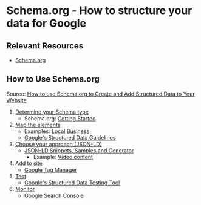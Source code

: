 # Schema.org - How to structure your data for Google
## Relevant Resources
- [Schema.org](https://schema.org/)

## How to Use Schema.org
Source: [How to use Schema.org to Create and Add Structured Data to Your Website](https://youtu.be/xQeRA-Ojq5c)

1. [Determine your Schema type](https://youtu.be/xQeRA-Ojq5c?t=186)
    - Schema.org: [Getting Started](https://schema.org/docs/gs.html)
2. [Map the elements](https://youtu.be/xQeRA-Ojq5c?t=365)
    - Examples: [Local Business](https://schema.org/LocalBusiness)
    - [Google's Structured Data Guidelines](https://developers.google.com/search/docs/guides/sd-policies)
3. [Choose your approach (JSON-LD)](https://youtu.be/xQeRA-Ojq5c?t=541)
    - [JSON-LD Snippets, Samples and Generator](https://jsonld.com/)
        - Example: [Video content](https://jsonld.com/video/)
4. [Add to site](https://youtu.be/xQeRA-Ojq5c?t=660)
    - [Google Tag Manager](https://tagmanager.google.com/)
5. [Test](https://youtu.be/xQeRA-Ojq5c?t=832)
    - [Google's Structured Data Testing Tool](https://search.google.com/structured-data/testing-tool/u/0/)
6. [Monitor](https://youtu.be/xQeRA-Ojq5c?t=910)
    - [Google Search Console](https://search.google.com/search-console/)